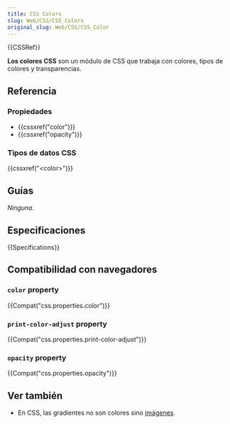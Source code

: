```yaml
---
title: CSS Colors
slug: Web/CSS/CSS_Colors
original_slug: Web/CSS/CSS_Color
---
```


{{CSSRef}}

**Los colores CSS** son un módulo de CSS que trabaja con colores, tipos de colores y transparencias.

## Referencia

### Propiedades

- {{cssxref("color")}}
- {{cssxref("opacity")}}

### Tipos de datos CSS

{{cssxref("&lt;color&gt;")}}

## Guías

_Ninguna._

## Especificaciones

{{Specifications}}

## Compatibilidad con navegadores

### `color` property

{{Compat("css.properties.color")}}

### `print-color-adjust` property

{{Compat("css.properties.print-color-adjust")}}

### `opacity` property

{{Compat("css.properties.opacity")}}

## Ver también

- En CSS, las gradientes no son colores sino [imágenes](/es/docs/Web/CSS/CSS_Images).
